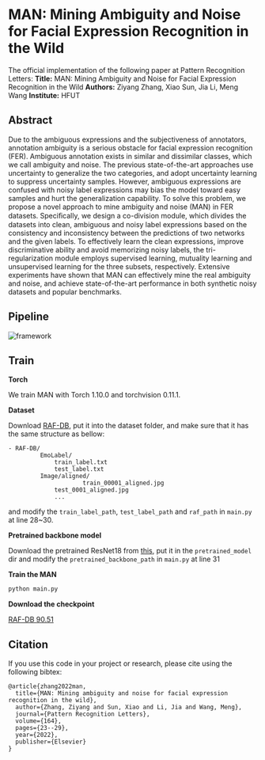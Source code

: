 # MAN: Mining Ambiguity and Noise for Facial Expression Recognition in the Wild

The official implementation of the following paper at Pattern Recognition Letters:
**Title:** MAN: Mining Ambiguity and Noise for Facial Expression Recognition in the Wild
**Authors:** Ziyang Zhang, Xiao Sun, Jia Li, Meng Wang
**Institute:** HFUT



## Abstract

Due to the ambiguous expressions and the subjectiveness of annotators, annotation ambiguity is a serious obstacle for facial expression recognition (FER). Ambiguous annotation exists in similar and dissimilar classes, which we call ambiguity and noise. The previous state-of-the-art approaches use uncertainty to generalize the two categories, and adopt uncertainty learning to suppress uncertainty samples. However, ambiguous expressions are confused with noisy label expressions may bias the model toward easy samples and hurt the generalization capability. To solve this problem, we propose a novel approach to mine ambiguity and noise (MAN) in FER datasets. Speciﬁcally, we design a co-division module, which divides the datasets into clean, ambiguous and noisy label expressions based on the consistency and inconsistency between the predictions of two networks and the given labels. To effectively learn the clean expressions, improve discriminative ability and avoid memorizing noisy labels, the tri-regularization module employs supervised learning, mutuality learning and unsupervised learning for the three subsets, respectively. Extensive experiments have shown that MAN can effectively mine the real ambiguity and noise, and achieve state-of-the-art performance in both synthetic noisy datasets and popular benchmarks.



## Pipeline

![framework](https://picgo-cloud-storage.oss-cn-shanghai.aliyuncs.com/framework.png)



## Train

**Torch**

We train MAN with Torch 1.10.0 and torchvision 0.11.1.



**Dataset**

Download [RAF-DB](http://www.whdeng.cn/RAF/model1.html#dataset), put it into the dataset folder, and make sure that it has the same structure as bellow:

```
- RAF-DB/
         EmoLabel/
             train_label.txt
             test_label.txt
         Image/aligned/
	     			 train_00001_aligned.jpg
             test_0001_aligned.jpg
             ...

```

and modify the `train_label_path`, `test_label_path` and `raf_path` in `main.py`  at line 28~30.



**Pretrained backbone model**

Download the pretrained ResNet18 from [this](https://drive.google.com/file/d/1vqSgtWn-Ud7Od4dOpNB_cutlS4jGA1hQ/view?usp=sharing), put it in the `pretrained_model` dir and modify the `pretrained_backbone_path` in `main.py` at line 31



**Train the MAN**

```python
python main.py
```



**Download the checkpoint**

[RAF-DB 90.51](https://drive.google.com/file/d/1E9GJS-1oAb_RjOPJ2zW5XYwidPx0NZrg/view?usp=sharing)



## Citation

If you use this code in your project or research, please cite using the following bibtex:

```
@article{zhang2022man,
  title={MAN: Mining ambiguity and noise for facial expression recognition in the wild},
  author={Zhang, Ziyang and Sun, Xiao and Li, Jia and Wang, Meng},
  journal={Pattern Recognition Letters},
  volume={164},
  pages={23--29},
  year={2022},
  publisher={Elsevier}
}
```